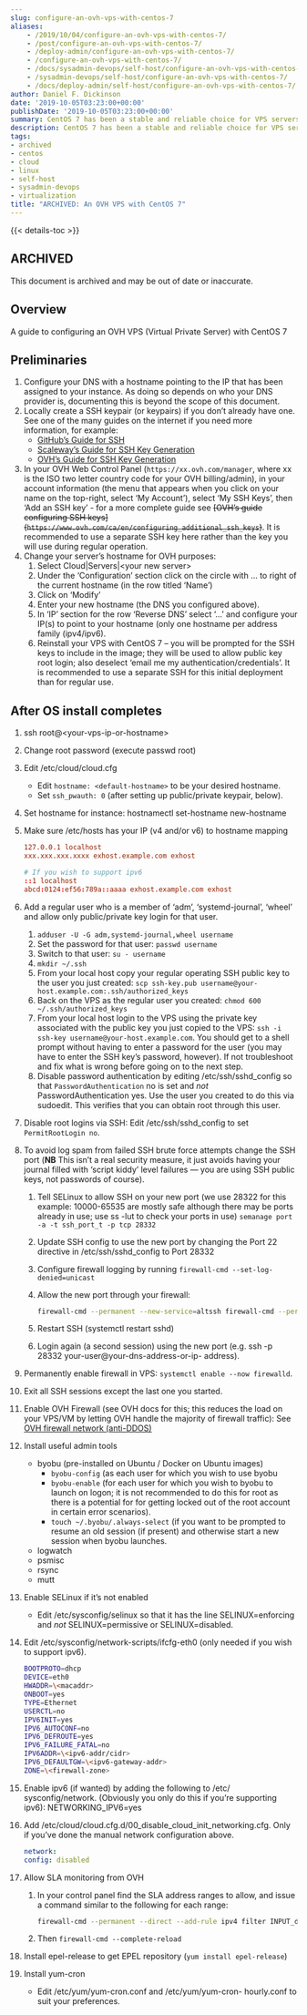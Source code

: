 ```yaml
---
slug: configure-an-ovh-vps-with-centos-7
aliases:
    - /2019/10/04/configure-an-ovh-vps-with-centos-7/
    - /post/configure-an-ovh-vps-with-centos-7/
    - /deploy-admin/configure-an-ovh-vps-with-centos-7/
    - /configure-an-ovh-vps-with-centos-7/
    - /docs/sysadmin-devops/self-host/configure-an-ovh-vps-with-centos-7/
    - /sysadmin-devops/self-host/configure-an-ovh-vps-with-centos-7/
    - /docs/deploy-admin/self-host/configure-an-ovh-vps-with-centos-7/
author: Daniel F. Dickinson
date: '2019-10-05T03:23:00+00:00'
publishDate: '2019-10-05T03:23:00+00:00'
summary: CentOS 7 has been a stable and reliable choice for VPS servers. This guide shows how to install it on an OVH VPS (Virtual Private Server)
description: CentOS 7 has been a stable and reliable choice for VPS servers. This guide shows how to install it on an OVH VPS (Virtual Private Server)
tags:
- archived
- centos
- cloud
- linux
- self-host
- sysadmin-devops
- virtualization
title: "ARCHIVED: An OVH VPS with CentOS 7"
---
```


{{< details-toc >}}

## ARCHIVED

This document is archived and may be out of date or inaccurate.

## Overview

A guide to configuring an OVH VPS (Virtual Private Server) with CentOS 7

## Preliminaries

1. Configure your DNS with a hostname pointing to the IP that has been assigned to your instance. As doing so depends on who your DNS provider is, documenting this is beyond the scope of this document.
2. Locally create a SSH keypair (or keypairs) if you don’t already have one. See one of the many guides on the internet if you need more information, for example:
   * [GitHub’s Guide for SSH](https://docs.github.com/en/authentication/connecting-to-github-with-ssh)
   * [Scaleway’s Guide for SSH Key Generation](https://www.scaleway.com/en/docs/console/my-project/how-to/create-ssh-key/)
   * [OVH’s Guide for SSH Key Generation](https://docs.ovh.com/gb/en/public-cloud/public-cloud-first-steps/#step-1-creating-ssh-keys)
3. In your OVH Web Control Panel (``https://xx.ovh.com/manager``, where xx is the ISO two letter country code for your OVH billing/admin), in your account information (the menu that appears when you click on your name on the top-right, select ‘My Account’), select ‘My SSH Keys’, then ‘Add an SSH key’ - for a more complete guide see ~~[OVH’s guide configuring SSH keys]\(``https://www.ovh.com/ca/en/configuring_additional_ssh_keys``)~~. It is recommended to use a separate SSH key here rather than the key you will use during regular operation.
4. Change your server’s hostname for OVH purposes:
   1. Select Cloud|Servers|\<your new server>
   2. Under the ‘Configuration’ section click on the circle with ... to right of the current hostname (in the row titled ‘Name’)
   3. Click on ‘Modify’
   4. Enter your new hostname (the DNS you configured above).
   5. In ‘IP’ section for the row ‘Reverse DNS’ select ‘…’ and configure your IP(s) to point to your hostname (only one hostname per address family (ipv4/ipv6).
   6. Reinstall your VPS with CentOS 7 – you will be prompted for the SSH keys to include in the image; they will be used to allow public key root login; also deselect ‘email me my authentication/credentials’. It is recommended to use a separate SSH for this initial deployment than for regular use.

## After OS install completes

1. ssh root@\<your-vps-ip-or-hostname>
2. Change root password (execute passwd root)
3. Edit /etc/cloud/cloud.cfg
   * Edit ``hostname: <default-hostname>`` to be your desired hostname.
   * Set ``ssh_pwauth: 0`` (after setting up public/private keypair, below).
4. Set hostname for instance: hostnamectl set-hostname new-hostname
5. Make sure /etc/hosts has your IP (v4 and/or v6) to hostname mapping

   ```conf
   127.0.0.1 localhost
   xxx.xxx.xxx.xxxx exhost.example.com exhost

   # If you wish to support ipv6
   ::1 localhost
   abcd:0124:ef56:789a::aaaa exhost.example.com exhost
   ```

6. Add a regular user who is a member of ‘adm’, ‘systemd-journal’, ‘wheel’ and allow only public/private key login for that user.
   1. ``adduser -U -G adm,systemd-journal,wheel username``
   2. Set the password for that user: ``passwd username``
   3. Switch to that user: ``su - username``
   4. ``mkdir ~/.ssh``
   5. From your local host copy your regular operating SSH public key to the user you just created: ``scp ssh-key.pub username@your-host.example.com:.ssh/authorized_keys``
   6. Back on the VPS as the regular user you created: ``chmod 600 ~/.ssh/authorized_keys``
   7. From your local host login to the VPS using the private key associated with the public key you just copied to the VPS: ``ssh -i ssh-key username@your-host.example.com``. You should get to a shell prompt without having to enter a password for the user (you may have to enter the SSH key’s password, however). If not troubleshoot and fix what is wrong before going on to the next step.
   8. Disable password authentication by editing /etc/ssh/sshd_config so that ``PasswordAuthentication`` no is set and *not* PasswordAuthentication yes. Use the user you created to do this via sudoedit. This verifies that you can obtain root through this user.
7. Disable root logins via SSH: Edit /etc/ssh/sshd_config to set ``PermitRootLogin no``.
8. To avoid log spam from failed SSH brute force attempts change the SSH port (**NB** This isn’t a real security measure, it just avoids having your journal filled with ‘script kiddy’ level failures — you are using SSH public keys, not passwords of course).
   1. Tell SELinux to allow SSH on your new port (we use 28322 for this example: 10000-65535 are mostly safe although there may be ports already in use; use ss -lut to check your ports in use) ``semanage port -a -t ssh_port_t -p tcp 28332``
   2. Update SSH config to use the new port by changing the Port 22 directive in /etc/ssh/sshd_config to Port 28332
   3. Configure firewall logging by running ``firewall-cmd --set-log-denied=unicast``
   4. Allow the new port through your firewall:

      ```sh
      firewall-cmd --permanent --new-service=altssh firewall-cmd --permanent --service=altssh --add-port=28332/tcp firewall-cmd --permanent --add-service altssh firewall-cmd --complete-reload
      ```

   5. Restart SSH (systemctl restart sshd)
   6. Login again (a second session) using the new port (e.g. ssh -p 28332 your-user@your-dns-address-or-ip- address).
9. Permanently enable firewall in VPS: ``systemctl enable --now firewalld``.
10. Exit all SSH sessions except the last one you started.
11. Enable OVH Firewall (see OVH docs for this; this reduces the load on your VPS/VM by letting OVH handle the majority of firewall traffic): See [OVH firewall network (anti-DDOS)](https://docs.ovh.com/gb/en/dedicated/firewall-network/#objective)
12. Install useful admin tools
    * byobu (pre-installed on Ubuntu / Docker on Ubuntu images)
      * ``byobu-config`` (as each user for which you wish to use byobu
      * ``byobu-enable`` (for each user for which you wish to byobu to launch on logon; it is not recommended to do this for root as there is a potential for for getting locked out of the root account in certain error scenarios).
      * ``touch ~/.byobu/.always-select`` (if you want to be prompted to resume an old session (if present) and otherwise start a new session when byobu launches.
    * logwatch
    * psmisc
    * rsync
    * mutt
13. Enable SELinux if it’s not enabled
    * Edit /etc/sysconfig/selinux so that it has the line SELINUX=enforcing and *not* SELINUX=permissive or SELINUX=disabled.
14. Edit /etc/sysconfig/network-scripts/ifcfg-eth0 (only needed if you wish to support ipv6).

    ```sh
    BOOTPROTO=dhcp
    DEVICE=eth0
    HWADDR=\<macaddr>
    ONBOOT=yes
    TYPE=Ethernet
    USERCTL=no
    IPV6INIT=yes
    IPV6_AUTOCONF=no
    IPV6_DEFROUTE=yes
    IPV6_FAILURE_FATAL=no
    IPV6ADDR=\<ipv6-addr/cidr>
    IPV6_DEFAULTGW=\<ipv6-gateway-addr>
    ZONE=\<firewall-zone>
    ```

15. Enable ipv6 (if wanted) by adding the following to /etc/ sysconfig/network. (Obviously you only do this if you’re supporting ipv6): NETWORKING_IPV6=yes
16. Add /etc/cloud/cloud.cfg.d/00_disable_cloud_init_networking.cfg. Only if you’ve done the manual network configuration above.

    ```yaml
    network:
    config: disabled
    ```

17. Allow SLA monitoring from OVH
    1. In your control panel find the SLA address ranges to allow, and issue a command similar to the following for each range:

       ```sh
       firewall-cmd --permanent --direct --add-rule ipv4 filter INPUT_direct 1 -s \<range> -j ACCEPT
       ```

    2. Then ``firewall-cmd --complete-reload``
18. Install epel-release to get EPEL repository (``yum install epel-release``)
19. Install yum-cron
    * Edit /etc/yum/yum-cron.conf and /etc/yum/yum-cron- hourly.conf to suit your preferences.
